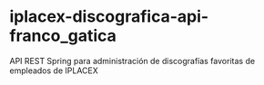 # iplacex-discografica-api-franco_gatica
API REST Spring para administración de discografías favoritas de empleados de IPLACEX
